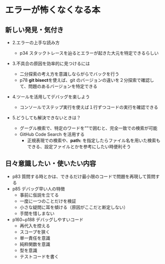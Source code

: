 # エラーが怖くなくなる本

## 新しい発見・気付き

- 2.エラーの上手な読み方

  - p34 スタックトレースを辿るとエラーが起きた大元を特定できるらしい

- 3.不具合の原因を効率的に見つけるには

  - 二分探索の考え方を意識しならがらでバックを行う
  - p78 **git bisect**を使えば、git のバージョンの違いを２分探索で確認して、問題のあるバージョンを特定できる

- 4.ツールを活用してデバッグを楽しよう

  - コンソールでステップ実行を使えば１行ずつコードの実行を確認できる

- 5.どうしても解決できないときは？
  - グーグル検索で、特定のワードを””で囲むと、完全一致での検索が可能
  - GitHub Code Search を活用する
    - 正規表現での検索や、**path:** を指定したらファイル名を用いた検索もできる、設定ファイルとかを参考にしたい時便利そう

## 日々意識したい・使いたい内容

- p83 質問する時とかは、できるだけ最小限のコードで問題を再現して質問する
- p85 デバッグ早い人の特徴
  - 事前に仮説を立てる
  - 一度に一つのことだけを検証
  - 小さな疑問に耳を傾ける（原因がここだと断定しない）
  - 手間を惜しまない
- p160~p188 デバッグしやすいコード
  - 再代入を控える
  - スコープを狭く
  - 単一責任を意識
  - 純粋関数を意識
  - 型を意識
  - テストコードを書く
